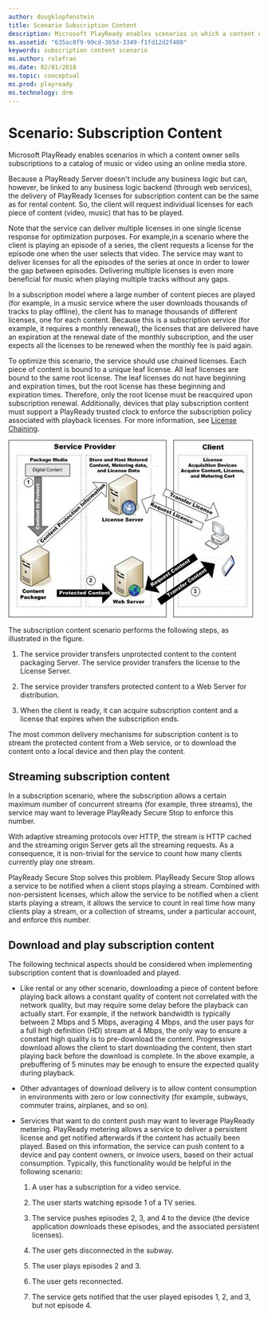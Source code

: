 ```yaml
---
author: dougklopfenstein
title: Scenario Subscription Content
description: Microsoft PlayReady enables scenarios in which a content owner sells subscriptions to a catalog of music or video using an online media store.
ms.assetid: "635ac0f9-99cd-365d-3349-f1fd12d2f408"
keywords: subscription content scenario
ms.author: rolefran
ms.date: 02/01/2018
ms.topic: conceptual
ms.prod: playready
ms.technology: drm
---
```



# Scenario: Subscription Content


Microsoft PlayReady enables scenarios in which a content owner sells subscriptions to a catalog of music or video using an online media store.


Because a PlayReady Server doesn't include any business logic but can, however, be linked to any business logic backend (through web services), the delivery of PlayReady licenses for subscription content can be the same as for rental content. So, the client will request individual licenses for each piece of content (video, music) that has to be played.


Note that the service can deliver multiple licenses in one single license response for optimization purposes. For example,in a scenario where the client is playing an episode of a series, the client requests a license for the episode one when the user selects that video. The service may want to deliver licenses for all the episodes of the series at once in order to lower the gap between episodes. Delivering multiple licenses is even more beneficial for music when playing multiple tracks without any gaps.


In a subscription model where a large number of content pieces are played (for example, in a music service where the user downloads thousands of tracks to play offline), the client has to manage thousands of different licenses, one for each content. Because this is a subscription service (for example, it requires a monthly renewal), the licenses that are delivered have an expiration at the renewal date of the monthly subscription, and the user expects all the licenses to be renewed when the monthly fee is paid again.


To optimize this scenario, the service should use chained licenses. Each piece of content is bound to a unique leaf license. All leaf licenses are bound to the same root license. The leaf licenses do not have beginning and expiration times, but the root license has these beginning and expiration times. Therefore, only the root license must be reacquired upon subscription renewal. Additionally, devices that play subscription content must support a PlayReady trusted clock to enforce the subscription policy associated with playback licenses. For more information, see [License Chaining](license-chaining.md).


 ![Subscription Content](../images/image26_9.jpg)


The subscription content scenario performs the following steps, as illustrated in the figure.

   1. The service provider transfers unprotected content to the content packaging Server. The service provider transfers the license to the License Server.

   1. The service provider transfers protected content to a Web Server for distribution.

   1. When the client is ready, it can acquire subscription content and a license that expires when the subscription ends.


The most common delivery mechanisms for subscription content is to stream the protected content from a Web service, or to download the content onto a local device and then play the content.

<a id="ID4EFC"></a>



## Streaming subscription content


In a subscription scenario, where the subscription allows a certain maximum number of concurrent streams (for example, three streams), the service may want to leverage PlayReady Secure Stop to enforce this number.


With adaptive streaming protocols over HTTP, the stream is HTTP cached and the streaming origin Server gets all the streaming requests. As a consequence, it is non-trivial for the service to count how many clients currently play one stream.


PlayReady Secure Stop solves this problem. PlayReady Secure Stop allows a service to be notified when a client stops playing a stream. Combined with non-persistent licenses, which allow the service to be notified when a client starts playing a stream, it allows the service to count in real time how many clients play a stream, or a collection of streams, under a particular account, and enforce this number.

<a id="ID4EUC"></a>



## Download and play subscription content


The following technical aspects should be considered when implementing subscription content that is downloaded and played.

   *  Like rental or any other scenario, downloading a piece of content before playing back allows a constant quality of content not correlated with the network quality, but may require some delay before the playback can actually start. For example, if the network bandwidth is typically between 2 Mbps and 5 Mbps, averaging 4 Mbps, and the user pays for a full high definition (HD) stream at 4 Mbps, the only way to ensure a constant high quality is to pre-download the content. Progressive download allows the client to start downloading the content, then start playing back before the download is complete. In the above example, a prebuffering of 5 minutes may be enough to ensure the expected quality during playback.

   *  Other advantages of download delivery is to allow content consumption in environments with zero or low connectivity (for example, subways, commuter trains, airplanes, and so on).

   *  Services that want to do content push may want to leverage PlayReady metering. PlayReady metering allows a service to deliver a persistent license and get notified afterwards if the content has actually been played. Based on this information, the service can push content to a device and pay content owners, or invoice users, based on their actual consumption. Typically, this functionality would be helpful in the following scenario:

      1. A user has a subscription for a video service.

      1. The user starts watching episode 1 of a TV series.

      1. The service pushes episodes 2, 3, and 4 to the device (the device application downloads these episodes, and the associated persistent licenses).

      1. The user gets disconnected in the subway.

      1. The user plays episodes 2 and 3.

      1. The user gets reconnected.

      1. The service gets notified that the user played episodes 1, 2, and 3, but not episode 4.




